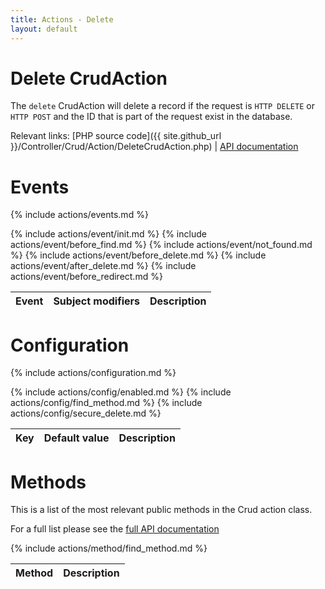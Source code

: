 ```yaml
---
title: Actions - Delete
layout: default
---
```


# Delete CrudAction

The `delete` CrudAction will delete a record if the request is `HTTP DELETE` or `HTTP POST` and the
ID that is part of the request exist in the database.

Relevant links:
	[PHP source code]({{ site.github_url }}/Controller/Crud/Action/DeleteCrudAction.php)
	|
	[API documentation](http://cakephp.dk/cakephp-crud/develop/class-DeleteCrudAction.html)


# Events

{% include actions/events.md %}

<table class="table">
<thead>
	<tr>
		<th>Event</th>
		<th>Subject modifiers</th>
		<th>Description</th>
	</tr>
</thead>
<tbody>
	{% include actions/event/init.md %}
	{% include actions/event/before_find.md %}
	{% include actions/event/not_found.md %}
	{% include actions/event/before_delete.md %}
	{% include actions/event/after_delete.md %}
	{% include actions/event/before_redirect.md %}
</tbody>
</table>

# Configuration

{% include actions/configuration.md %}

<table class="table">
<thead>
	<tr>
		<th>Key</th>
		<th>Default value</th>
		<th>Description</th>
	</tr>
</thead>
<tbody>
	{% include actions/config/enabled.md %}
	{% include actions/config/find_method.md %}
	{% include actions/config/secure_delete.md %}
</tbody>
</table>

# Methods

This is a list of the most relevant public methods in the Crud action class.

For a full list please see the [full API documentation]({{site.api_url}}/class-DeleteCrudAction.html)

<table class="table">
<thead>
	<tr>
		<th>Method</th>
		<th>Description</th>
	</tr>
</thead>
<tbody>
	{% include actions/method/find_method.md %}
</tbody>
</table>
